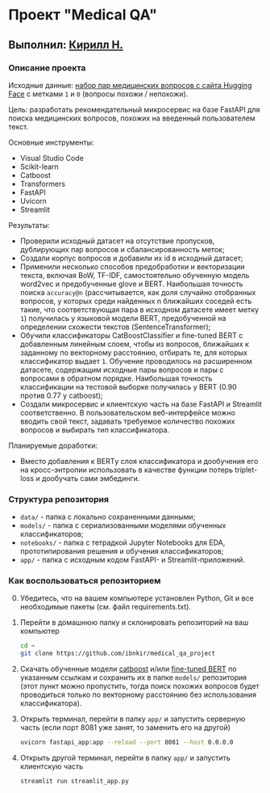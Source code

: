 # Проект "Medical QA"
## Выполнил: [Кирилл Н.](mailto:ibnkir@yandex.ru)

### Описание проекта
Исходные данные:
[набор пар медицинских вопросов с сайта Hugging Face](https://huggingface.co/datasets/medical_questions_pairs) с метками `1` и `0` (вопросы похожи / непохожи).

Цель: разработать рекомендательный микросервис на базе FastAPI для поиска медицинских вопросов, похожих на введенный пользователем текст.

Основные инструменты:
- Visual Studio Code
- Scikit-learn
- Catboost
- Transformers
- FastAPI
- Uvicorn
- Streamlit

Результаты:
* Проверили исходный датасет на отсутствие пропусков, дублирующих пар вопросов и сбалансированность меток;
* Создали корпус вопросов и добавили их id в исходный датасет;
* Применили несколько способов предобработки и векторизации текста, включая BoW, TF-IDF, самостоятельно обученную модель word2vec и предобученные glove и BERT. Наибольшая точность поиска `accuracy@n` 
(рассчитывается, как доля случайно отобранных вопросов, у которых среди найденных n ближайших соседей есть такие, что соответствующая пара в исходном датасете имеет метку `1`)
получилась у языковой модели BERT, предобученной на определении схожести текстов (SentenceTransformer);
* Обучили классификаторы CatBoostClassifier и fine-tuned BERT с добавленным линейным слоем, чтобы из вопросов, ближайших к заданному по векторному расстоянию, отбирать те, для которых классификатор выдает `1`. Обучение проводилось на расширенном датасете, содержащим исходные пары вопросов и пары с вопросами в обратном порядке. Наибольшая точность классификации на тестовой выборке получилась у BERT (0.90 против 0.77 у catboost);
* Создали микросервис и клиентскую часть на базе FastAPI и Streamlit соответственно.
  В пользовательском веб-интерфейсе можно вводить свой текст, задавать требуемое количество похожих вопросов и выбирать тип классификатора.
  
Планируемые доработки:
* Вместо добавления к BERTу слоя классификатора и дообучения его на кросс-энтропии использовать в качестве функции потерь triplet-loss и дообучать сами эмбединги.

### Структура репозитория
* `data/` - папка с локально сохраненными данными;
* `models/` - папка с сериализованными моделями обученных классификаторов;
* `notebooks/` - папка с тетрадкой Jupyter Notebooks для EDA, прототипирования решения и обучения классификаторов;
* `app/` - папка с исходным кодом FastAPI- и Streamlit-приложений.

### Как воспользоваться репозиторием
0. Убедитесь, что на вашем компьютере установлен Python, Git и все необходимые пакеты (см. файл requirements.txt).
1. Перейти в домашнюю папку и склонировать репозиторий на ваш компьютер
   ```bash
   cd ~
   git clone https://github.com/ibnkir/medical_qa_project
   ```
2. Скачать обученные модели [catboost](https://disk.yandex.ru/d/lAHRjzjzJWSGTw) 
и/или [fine-tuned BERT](https://disk.yandex.ru/d/4StkjpA41bL0oA) по указанным ссылкам 
и сохранить их в папке `models/` репозитория (этот пункт можно пропустить, тогда поиск похожих вопросов будет проводиться только по векторному расстоянию без использования классификатора).
     
3. Открыть терминал, перейти в папку `app/` и запустить серверную часть 
(если порт 8081 уже занят, то заменить его на другой)
   ```bash
   uvicorn fastapi_app:app --reload --port 8081 --host 0.0.0.0
   ```
4. Открыть другой терминал, перейти в папку `app/` и запустить клиентскую часть
   ```bash
   streamlit run streamlit_app.py
   ```
